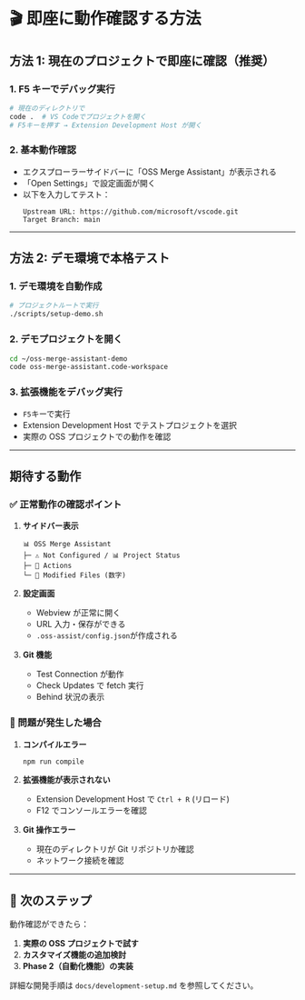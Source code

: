# 🎬 即座に動作確認する方法

## 方法 1: 現在のプロジェクトで即座に確認（推奨）

### 1. F5 キーでデバッグ実行

```bash
# 現在のディレクトリで
code .  # VS Codeでプロジェクトを開く
# F5キーを押す → Extension Development Host が開く
```

### 2. 基本動作確認

- エクスプローラーサイドバーに「OSS Merge Assistant」が表示される
- 「Open Settings」で設定画面が開く
- 以下を入力してテスト：
  ```
  Upstream URL: https://github.com/microsoft/vscode.git
  Target Branch: main
  ```

---

## 方法 2: デモ環境で本格テスト

### 1. デモ環境を自動作成

```bash
# プロジェクトルートで実行
./scripts/setup-demo.sh
```

### 2. デモプロジェクトを開く

```bash
cd ~/oss-merge-assistant-demo
code oss-merge-assistant.code-workspace
```

### 3. 拡張機能をデバッグ実行

- `F5`キーで実行
- Extension Development Host でテストプロジェクトを選択
- 実際の OSS プロジェクトでの動作を確認

---

## 期待する動作

### ✅ 正常動作の確認ポイント

1. **サイドバー表示**

   ```
   📊 OSS Merge Assistant
   ├─ ⚠️ Not Configured / 📊 Project Status
   ├─ 🔄 Actions
   └─ 📁 Modified Files (数字)
   ```

2. **設定画面**

   - Webview が正常に開く
   - URL 入力・保存ができる
   - `.oss-assist/config.json`が作成される

3. **Git 機能**
   - Test Connection が動作
   - Check Updates で fetch 実行
   - Behind 状況の表示

### 🐛 問題が発生した場合

1. **コンパイルエラー**

   ```bash
   npm run compile
   ```

2. **拡張機能が表示されない**

   - Extension Development Host で `Ctrl + R` (リロード)
   - F12 でコンソールエラーを確認

3. **Git 操作エラー**
   - 現在のディレクトリが Git リポジトリか確認
   - ネットワーク接続を確認

---

## 🎯 次のステップ

動作確認ができたら：

1. **実際の OSS プロジェクトで試す**
2. **カスタマイズ機能の追加検討**
3. **Phase 2（自動化機能）の実装**

詳細な開発手順は `docs/development-setup.md` を参照してください。
